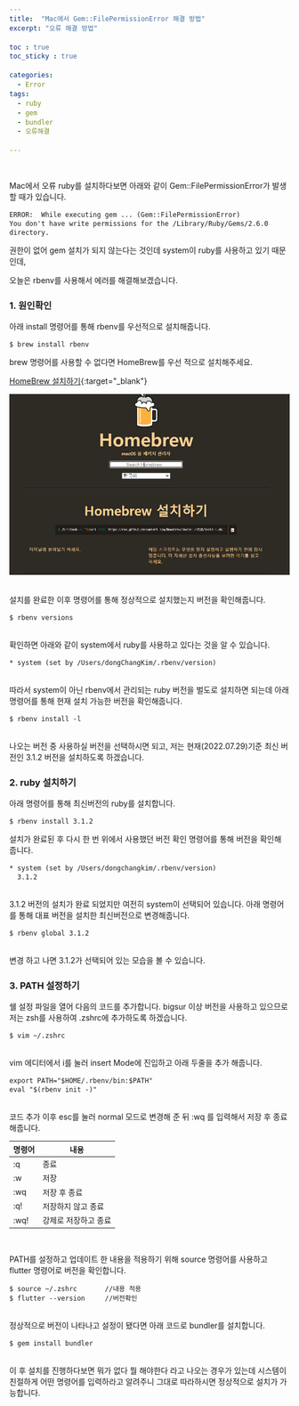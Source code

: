 ```yaml
---
title:  "Mac에서 Gem::FilePermissionError 해결 방법"
excerpt: "오류 해결 방법"

toc : true
toc_sticky : true

categories:
  - Error
tags: 
  - ruby 
  - gem
  - bundler
  - 오류해결
  
---
```


<br/>

Mac에서 오류 ruby를 설치하다보면 아래와 같이 Gem::FilePermissionError가 발생할 때가 있습니다.

    ERROR:  While executing gem ... (Gem::FilePermissionError)
    You don't have write permissions for the /Library/Ruby/Gems/2.6.0 directory.

권한이 없어 gem 설치가 되지 않는다는 것인데 system이 ruby를 사용하고 있기 때문인데,

오늘은 rbenv를 사용해서 에러를 해결해보겠습니다.


### 1. 원인확인

아래 install 명령어를 통해 rbenv를 우선적으로 설치해줍니다.

    $ brew install rbenv



brew 명령어를 사용할 수 없다면 HomeBrew를 우선 적으로 설치해주세요.

[HomeBrew 설치하기](https://brew.sh/index_ko){:target="_blank"}


<img src="/assets/images/homebrew.jpg"><br/><br/>

설치를 완료한 이후 명령어를 통해 정상적으로 설치했는지 버전을 확인해줍니다.

    $ rbenv versions

<br/>
확인하면 아래와 같이 system에서 ruby를 사용하고 있다는 것을 알 수 있습니다.

    * system (set by /Users/dongChangKim/.rbenv/version)

<br/>
따라서 system이 아닌 rbenv에서 관리되는 ruby 버전을 벌도로 설치하면 되는데 아래 명령어를 통해 현재 설치 가능한 버전을 확인해줍니다.

    $ rbenv install -l

<br/>
나오는 버전 중 사용하실 버전을 선택하시면 되고, 저는 현재(2022.07.29)기준 최신 버전인 3.1.2 버전을 설치하도록 하겠습니다.

<br/>

### 2. ruby 설치하기

아래 명령어를 통해 최신버전의 ruby를 설치합니다.

    $ rbenv install 3.1.2

설치가 완료된 후 다시 한 번 위에서 사용했던 버전 확인 명령어를 통해 버전을 확인해 줍니다.

    * system (set by /Users/dongchangkim/.rbenv/version)
      3.1.2

<br/>
3.1.2 버전의 설치가 완료 되었지만 여전히 system이 선택되어 있습니다.
아래 명령어를 통해 대표 버전을 설치한 최신버전으로 변경해줍니다.

    $ rbenv global 3.1.2

<br/>
변경 하고 나면 3.1.2가 선택되어 있는 모습을 볼 수 있습니다.

<br/>

### 3. PATH 설정하기

쉘 설정 파일을 열어 다음의 코드를 추가합니다. bigsur 이상 버전을 사용하고 있으므로 저는 zsh를 사용하여 .zshrc에 추가하도록 하겠습니다.

    $ vim ~/.zshrc

<br/>
vim 에디터에서 i를 눌러 insert Mode에 진입하고 아래 두줄을 추가 해줍니다.

    export PATH="$HOME/.rbenv/bin:$PATH"
    eval "$(rbenv init -)"

<br/>
코드 추가 이후 esc를 눌러 normal 모드로 변경해 준 뒤 :wq 를 입력해서 저장 후 종료해줍니다.

|명령어|내용|
|-----|-----|
| :q|종료|
| :w|저장|
| :wq|저장 후 종료|
| :q!|저장하지 않고 종료|
| :wq!|강제로 저장하고 종료|

<br/>

PATH를 설정하고 업데이트 한 내용을 적용하기 위해 source 명령어를 사용하고 flutter 명령어로 버전을 확인합니다.

    $ source ~/.zshrc       //내용 적용
    $ flutter --version     //버전확인

<br/>
정상적으로 버전이 나타나고 설정이 됐다면 아래 코드로 bundler를 설치합니다.

    $ gem install bundler

<br/>
이 후 설치를 진행하다보면 뭐가 없다 뭘 해야한다 라고 나오는 경우가 있는데 시스템이 친절하게 
어떤 명령어를 입력하라고 알려주니 그대로 따라하시면 정상적으로 설치가 가능합니다.



